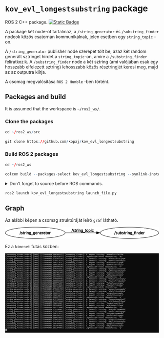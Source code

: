 # `kov_evl_longestsubstring` package
ROS 2 C++ package.  [![Static Badge](https://img.shields.io/badge/ROS_2-Humble-34aec5)](https://docs.ros.org/en/humble/)

A package két node-ot tartalmaz, a `/string_generator` és `/substring_finder` nodeok közös csatornán kommunikálnak, jelen esetben egy `string_topic` - on. 

A `/string_generator` publisher node szerepet tölt be, azaz két random generált sztringet hirdet a `string_topic`-on, amire a `/substring_finder` feliratkozik. A `/substring_finder` node a két sztring (ami valójában csak egy hosszabb elfelezett sztring) lehosszabb közös résztringjét keresi meg, majd az az outputra kiírja.

A csomag megvalósítása `ROS 2 Humble` -ben történt. 

## Packages and build

It is assumed that the workspace is `~/ros2_ws/`.

### Clone the packages
``` r
cd ~/ros2_ws/src
```
``` r
git clone https://github.com/kopaj/kov_evl_longestsubstring
```

### Build ROS 2 packages
``` r
cd ~/ros2_ws
```
``` r
colcon build --packages-select kov_evl_longestsubstring --symlink-install
```

<details>
<summary> Don't forget to source before ROS commands.</summary>

``` bash
source ~/ros2_ws/install/setup.bash
```
</details>

``` r
ros2 launch kov_evl_longestsubstring launch_file.py
```

## Graph

Az alábbi képen a csomag struktúráját leíró `gráf` látható.

![](img/rosgraph.png)

Ez a `kimenet` futás közben: 

![](img/futas.PNG)
